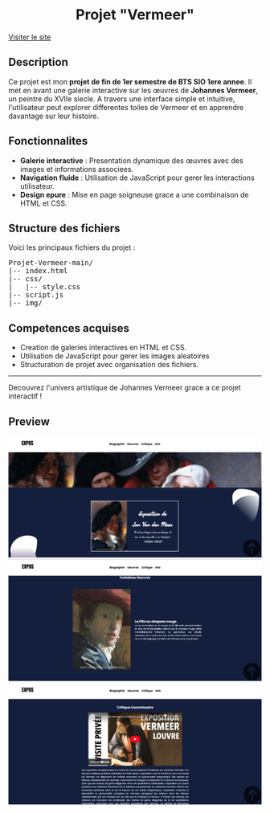 <h1 align="center">Projet "Vermeer"</h1>

<a href="https://francoisdcre.github.io/Projet-Vermeer/" target="_blank"> Visiter le site </a>

<h2>Description</h2>
<p>Ce projet est mon <strong>projet de fin de 1er semestre de BTS SIO 1ere annee</strong>. Il met en avant une galerie interactive sur les œuvres de <strong>Johannes Vermeer</strong>, un peintre du XVIIe siecle. A travers une interface simple et intuitive, l'utilisateur peut explorer differentes toiles de Vermeer et en apprendre davantage sur leur histoire.</p>

<h2>Fonctionnalites</h2>
<ul>
  <li><strong>Galerie interactive</strong> : Presentation dynamique des œuvres avec des images et informations associees.</li>
  <li><strong>Navigation fluide</strong> : Utilisation de JavaScript pour gerer les interactions utilisateur.</li>
  <li><strong>Design epure</strong> : Mise en page soigneuse grace a une combinaison de HTML et CSS.</li>
</ul>

<h2>Structure des fichiers</h2>
<p>Voici les principaux fichiers du projet :</p>
<pre>
Projet-Vermeer-main/
|-- index.html
|-- css/
|   |-- style.css
|-- script.js
|-- img/
</pre>

<h2>Competences acquises</h2>
<ul>
  <li>Creation de galeries interactives en HTML et CSS.</li>
  <li>Utilisation de JavaScript pour gerer les images aleatoires</li>
  <li>Structuration de projet avec organisation des fichiers.</li>
</ul>

<hr>
<p>Decouvrez l'univers artistique de Johannes Vermeer grace a ce projet interactif !</p>

<h2>Preview</h2>

![header](https://raw.githubusercontent.com/francoisdcre/Projet-Vermeer/main/preview/header.PNG)
![Les oeuvres](https://raw.githubusercontent.com/francoisdcre/Projet-Vermeer/main/preview/oeuvres.PNG)
![Exemple](https://raw.githubusercontent.com/francoisdcre/Projet-Vermeer/main/preview/exemple.PNG)
